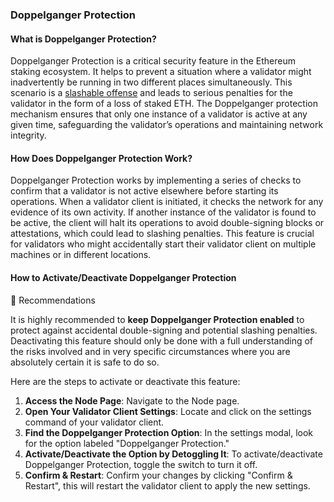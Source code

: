 ### Doppelganger Protection

#### What is Doppelganger Protection?

Doppelganger Protection is a critical security feature in the Ethereum staking ecosystem. It helps to prevent a situation where a validator might inadvertently be running in two different places simultaneously. This scenario is a [slashable offense](../../04-glossary/slashing.md) and leads to serious penalties for the validator in the form of a loss of staked ETH. The Doppelganger protection mechanism ensures that only one instance of a validator is active at any given time, safeguarding the validator’s operations and maintaining network integrity.

#### How Does Doppelganger Protection Work?

Doppelganger Protection works by implementing a series of checks to confirm that a validator is not active elsewhere before starting its operations. When a validator client is initiated, it checks the network for any evidence of its own activity. If another instance of the validator is found to be active, the client will halt its operations to avoid double-signing blocks or attestations, which could lead to slashing penalties. This feature is crucial for validators who might accidentally start their validator client on multiple machines or in different locations.

#### How to Activate/Deactivate Doppelganger Protection

🚨 Recommendations

It is highly recommended to **keep Doppelganger Protection enabled** to protect against accidental double-signing and potential slashing penalties. Deactivating this feature should only be done with a full understanding of the risks involved and in very specific circumstances where you are absolutely certain it is safe to do so.


Here are the steps to activate or deactivate this feature:

1. **Access the Node Page**: Navigate to the Node page. 
2. **Open Your Validator Client Settings**: Locate and click on the settings command of your validator client.
3. **Find the Doppelganger Protection Option**: In the settings modal, look for the option labeled "Doppelganger Protection."
4. **Activate/Deactivate the Option by Detoggling It**: To activate/deactivate Doppelganger Protection, toggle the switch to turn it off.
5. **Confirm & Restart**: Confirm your changes by clicking "Confirm & Restart", this will restart the validator client to apply the new settings.

